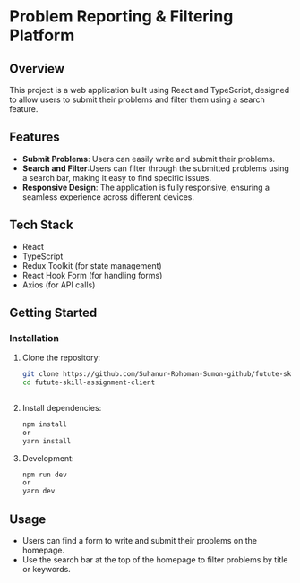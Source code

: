 # Problem Reporting & Filtering Platform

## Overview

This project is a web application built using React and TypeScript, designed to allow users to submit their problems and filter them using a search feature.

## Features

- **Submit Problems**: Users can easily write and submit their problems.
- **Search and Filter**:Users can filter through the submitted problems using a search bar, making it easy to find specific issues.
- **Responsive Design**: The application is fully responsive, ensuring a seamless experience across different devices.


## Tech Stack

- React
- TypeScript
- Redux Toolkit (for state management)
- React Hook Form (for handling forms)
- Axios (for API calls)


## Getting Started

### Installation

1. Clone the repository:

   ```bash
   git clone https://github.com/Suhanur-Rohoman-Sumon-github/futute-skill-assignment-client
   cd futute-skill-assignment-client
  

   
2. Install dependencies:
    ```bash
   npm install
   or
   yarn install

3. Development:
     ```bash
   npm run dev
   or
   yarn dev
   ```
## Usage

- Users can find a form to write and submit their problems on the homepage.
- Use the search bar at the top of the homepage to filter problems by title or keywords.



   
